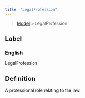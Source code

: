 ```yaml
---
title: "LegalProfession"
---
```


> [Model](../../) > LegalProfession

## Label

### English
LegalProfession


## Definition
A professional role relating to the law. 


    
